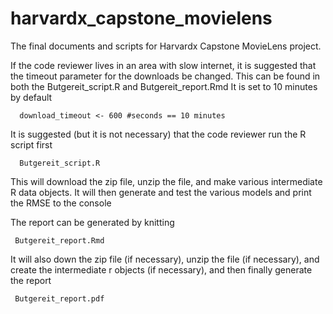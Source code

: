 # harvardx_capstone_movielens
The final documents and scripts for Harvardx Capstone MovieLens project.

If the code reviewer lives in an area with slow internet, it is suggested that
the timeout parameter for the downloads be changed.  This can be found in both
the Butgereit_script.R and Butgereit_report.Rmd  It is set to 10 minutes by
default


      download_timeout <- 600 #seconds == 10 minutes

It is suggested (but it is not necessary) that the code reviewer run the R script first

      Butgereit_script.R
      
This will download the zip file, unzip the file, and make various intermediate R
data objects.  It will then generate and test the various models and print the RMSE
to the console

The report can be generated by knitting 

     Butgereit_report.Rmd
     
It will also down the zip file (if necessary), unzip the file (if necessary), and create
the intermediate r objects (if necessary), and then finally generate the report

     Butgereit_report.pdf
     
